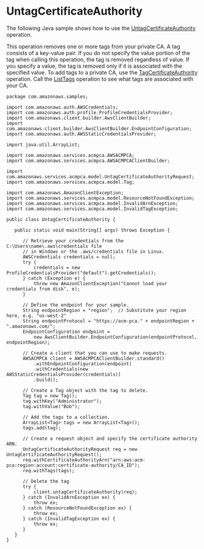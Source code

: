 # UntagCertificateAuthority<a name="JavaApi-UnTagPCA"></a>

The following Java sample shows how to use the [UntagCertificateAuthority](https://docs.aws.amazon.com/acm-pca/latest/APIReference/API_UntagCertificateAuthority.html) operation\.

This operation removes one or more tags from your private CA\. A tag consists of a key\-value pair\. If you do not specify the value portion of the tag when calling this operation, the tag is removed regardless of value\. If you specify a value, the tag is removed only if it is associated with the specified value\. To add tags to a private CA, use the [TagCertificateAuthority](https://docs.aws.amazon.com/acm-pca/latest/APIReference/API_TagCertificateAuthority.html) operation\. Call the [ListTags](https://docs.aws.amazon.com/acm-pca/latest/APIReference/API_ListTags.html) operation to see what tags are associated with your CA\. 

```
package com.amazonaws.samples;

import com.amazonaws.auth.AWSCredentials;
import com.amazonaws.auth.profile.ProfileCredentialsProvider;
import com.amazonaws.client.builder.AwsClientBuilder;
import com.amazonaws.client.builder.AwsClientBuilder.EndpointConfiguration;
import com.amazonaws.auth.AWSStaticCredentialsProvider;

import java.util.ArrayList;

import com.amazonaws.services.acmpca.AWSACMPCA;
import com.amazonaws.services.acmpca.AWSACMPCAClientBuilder;

import com.amazonaws.services.acmpca.model.UntagCertificateAuthorityRequest;
import com.amazonaws.services.acmpca.model.Tag;

import com.amazonaws.AmazonClientException;
import com.amazonaws.services.acmpca.model.ResourceNotFoundException;
import com.amazonaws.services.acmpca.model.InvalidArnException;
import com.amazonaws.services.acmpca.model.InvalidTagException;

public class UntagCertificateAuthority {

   public static void main(String[] args) throws Exception {

      // Retrieve your credentials from the C:\Users\name\.aws\credentials file
      // in Windows or the .aws/credentials file in Linux.
      AWSCredentials credentials = null;
      try {
          credentials = new ProfileCredentialsProvider("default").getCredentials();
      } catch (Exception e) {
          throw new AmazonClientException("Cannot load your credentials from disk", e);
      }

      // Define the endpoint for your sample.
      String endpointRegion = "region";  // Substitute your region here, e.g. "us-west-2"
      String endpointProtocol = "https://acm-pca." + endpointRegion + ".amazonaws.com/";
      EndpointConfiguration endpoint =
          new AwsClientBuilder.EndpointConfiguration(endpointProtocol, endpointRegion);

      // Create a client that you can use to make requests.
      AWSACMPCA client = AWSACMPCAClientBuilder.standard()
          .withEndpointConfiguration(endpoint)
          .withCredentials(new AWSStaticCredentialsProvider(credentials))
          .build();

      // Create a Tag object with the tag to delete.
      Tag tag = new Tag();
      tag.withKey("Administrator");
      tag.withValue("Bob");

      // Add the tags to a collection.
      ArrayList<Tag> tags = new ArrayList<Tag>();
      tags.add(tag);

      // Create a request object and specify the certificate authority ARN.
      UntagCertificateAuthorityRequest req = new UntagCertificateAuthorityRequest();
      req.withCertificateAuthorityArn("arn:aws:acm-pca:region:account:certificate-authority/CA_ID");
      req.withTags(tags);

      // Delete the tag
      try {
          client.untagCertificateAuthority(req);
      } catch (InvalidArnException ex) {
          throw ex;
      } catch (ResourceNotFoundException ex) {
          throw ex;
      } catch (InvalidTagException ex) {
          throw ex;
      }
   }
}
```